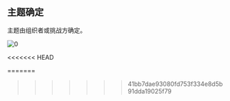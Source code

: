 ## 主题确定

主题由组织者或挑战方确定。


![0](C:\Users\Tong\Desktop\XLP_Ops_Manual_5be5\assets\challenger_preparation\choice_a_theme/mem11yangchao.jpg)


<<<<<<< HEAD

=======
>>>>>>> 41bb7dae93080fd753f334e8d5b91dda19025f79

